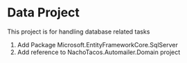 ﻿# Data Project
This project is for handling database related tasks


1. Add Package Microsoft.EntityFrameworkCore.SqlServer
2. Add reference to NachoTacos.Automailer.Domain project